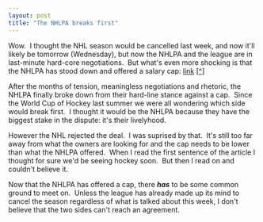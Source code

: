 ```yaml
---
layout: post
title: "The NHLPA breaks first"
---
```


<p>Wow.&nbsp; I thought the NHL season would be cancelled last week, and now it'll likely be tomorrow (Wednesday), but now the NHLPA and the league are in last-minute hard-core negotiations.&nbsp; But what's even more shocking is that the NHLPA has stood down and offered a salary cap: <a href="http://www.tsn.ca/nhl/news_story.asp?ID=114925&amp;hubName=nhl">link</a> [<a href="http://www.tsn.ca/nhl/news_story.asp?ID=114925&amp;hubName=nhl" target="_blank">^</a>]</p>
<p>After the months of tension, meaningless negotiations and rhetoric, the NHLPA finally broke down from their hard-line stance against a cap.&nbsp; Since the World Cup of Hockey last summer we were all wondering which side would break first.&nbsp; I thought it would be the NHLPA because they have the biggest stake in the dispute: it's their livelyhood.&nbsp; </p>
<p>However the NHL rejected the deal.&nbsp; I was&nbsp;suprised by that.&nbsp; It's still too far away from what the owners are looking for and the cap needs to be lower than what the NHLPA offered.&nbsp; When I read the first sentence of the article I thought for sure we'd be seeing hockey soon.&nbsp; But then I read on and couldn't believe it.&nbsp; </p>
<p>Now that the NHLPA has offered a cap, there <strong><em>has</em></strong> to be some common ground to meet on.&nbsp; Unless the league has already made up its mind to cancel the season regardless of what is talked about this week, I don't believe that the two sides can't reach an agreement.</p>
 
